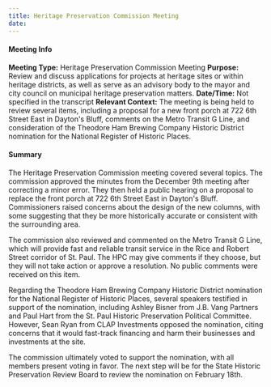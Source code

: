 ```yaml
---
title: Heritage Preservation Commission Meeting
date: 
---
```

#### Meeting Info
**Meeting Type:** Heritage Preservation Commission Meeting
**Purpose:** Review and discuss applications for projects at heritage sites or within heritage districts, as well as serve as an advisory body to the mayor and city council on municipal heritage preservation matters.
**Date/Time:** Not specified in the transcript
**Relevant Context:** The meeting is being held to review several items, including a proposal for a new front porch at 722 6th Street East in Dayton's Bluff, comments on the Metro Transit G Line, and consideration of the Theodore Ham Brewing Company Historic District nomination for the National Register of Historic Places.

#### Summary
The Heritage Preservation Commission meeting covered several topics. The commission approved the minutes from the December 9th meeting after correcting a minor error. They then held a public hearing on a proposal to replace the front porch at 722 6th Street East in Dayton's Bluff. Commissioners raised concerns about the design of the new columns, with some suggesting that they be more historically accurate or consistent with the surrounding area.

The commission also reviewed and commented on the Metro Transit G Line, which will provide fast and reliable transit service in the Rice and Robert Street corridor of St. Paul. The HPC may give comments if they choose, but they will not take action or approve a resolution. No public comments were received on this item.

Regarding the Theodore Ham Brewing Company Historic District nomination for the National Register of Historic Places, several speakers testified in support of the nomination, including Ashley Bisner from J.B. Vang Partners and Paul Hart from the St. Paul Historic Preservation Political Committee. However, Sean Ryan from CLAP Investments opposed the nomination, citing concerns that it would fast-track financing and harm their businesses and investments at the site.

The commission ultimately voted to support the nomination, with all members present voting in favor. The next step will be for the State Historic Preservation Review Board to review the nomination on February 18th.

